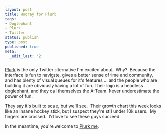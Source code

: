 ```yaml
---
layout: post
title: Hooray for Plurk
tags:
- Doglephant
- Plurk
- Twitter
status: publish
type: post
published: true
meta:
  _edit_last: '2'
---
```

<a href="http://plurk.com/"><img style="float:right;margin-left:10px;" src="http://www.plurk.com/static/creatures/big/1.png" alt="" /></a><a href="http://plurk.com/">Plurk</a> is the only Twitter alternative I'm excited about.  Why?  Because the interface is fun to navigate, gives a better sense of time and community, and has plenty of visual queues for it's features ... and the people who are building it are obviously having a lot of fun.  Their logo is a headless doglephant, and they call themselves the A-Team.  Never underestimate the power of fun.

They say it's built to scale, but we'll see.  Their growth chart this week looks like an insane hockey stick, but I suspect they're still under 10k users.  My fingers are crossed.  I'd love to see these guys succeed.

In the meantime, you're welcome to <a href="http://plurk.com/redeemByURL?from_uid=16971&check=1271043167&s=1">Plurk me</a>.
